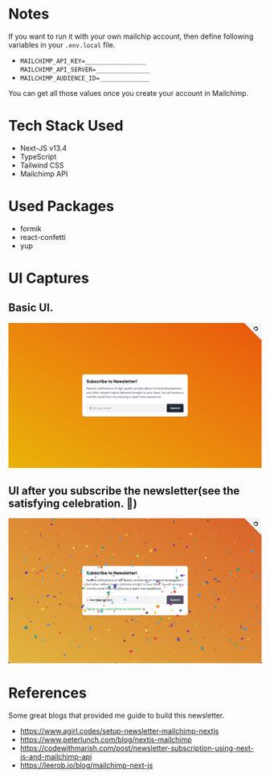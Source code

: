 # Notes

If you want to run it with your own mailchip account, then define following variables in your `.env.local` file.

- `MAILCHIMP_API_KEY=_________________`
  `MAILCHIMP_API_SERVER=_______________`
- `MAILCHIMP_AUDIENCE_ID=______________`

You can get all those values once you create your account in Mailchimp.

# Tech Stack Used

- Next-JS v13.4
- TypeScript
- Tailwind CSS
- Mailchimp API

# Used Packages

- formik
- react-confetti
- yup

# UI Captures

## Basic UI.

![](/captures//Newsletter-Ebraj.png)

## UI after you subscribe the newsletter(see the satisfying celebration. 👻)

![](/captures/Ebraj-Confetti.png)

# References

Some great blogs that provided me guide to build this newsletter.

- https://www.agirl.codes/setup-newsletter-mailchimp-nextjs
- https://www.peterlunch.com/blog/nextjs-mailchimp
- https://codewithmarish.com/post/newsletter-subscription-using-next-js-and-mailchimp-api
- https://leerob.io/blog/mailchimp-next-js
